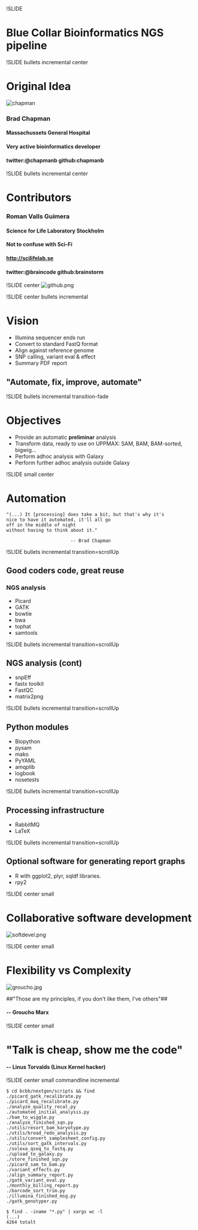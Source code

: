 !SLIDE 
# Blue Collar Bioinformatics NGS pipeline #

!SLIDE bullets incremental center
# Original Idea #
![chapman](chapman.jpg)
### Brad Chapman ###
#### Massachussets General Hospital ####
#### **Very** active bioinformatics developer ####
#### twitter:@chapmanb github:chapmanb ####

!SLIDE bullets incremental center
# Contributors #
### Roman Valls Guimera ###
#### Science for Life Laboratory Stockholm ####
#### Not to confuse with Sci-Fi ####
#### http://scilifelab.se ####
#### twitter:@braincode github:brainstorm ####

!SLIDE center
![github.png](github.png)

!SLIDE center bullets incremental
# Vision #
* Illumina sequencer ends run
* Convert to standard FastQ format
* Align against reference genome
* SNP calling, variant eval & effect
* Summary PDF report

## "Automate, fix, improve, automate" ##

!SLIDE bullets incremental transition-fade
# Objectives #
* Provide an automatic **preliminar** analysis
* Transform data, ready to use on UPPMAX: SAM, BAM, BAM-sorted, bigwig...
* Perform adhoc analysis with Galaxy
* Perform further adhoc analysis outside Galaxy

!SLIDE small center
# Automation #
    "(...) It [processing] does take a bit, but that's why it's
    nice to have it automated, it'll all go
    off in the middle of night
    without having to think about it."

                            -- Brad Chapman


!SLIDE bullets incremental transition=scrollUp
## Good coders code, great **reuse** ##
### NGS analysis ###
 * Picard
 * GATK
 * bowtie
 * bwa
 * tophat
 * samtools

!SLIDE bullets incremental transition=scrollUp
## NGS analysis (cont) ###
 * snpEff
 * fastx toolkit
 * FastQC 
 * matrix2png

!SLIDE bullets incremental transition=scrollUp
## Python modules ##
 * Biopython
 * pysam
 * mako
 * PyYAML
 * amqplib
 * logbook
 * nosetests

!SLIDE bullets incremental transition=scrollUp
## Processing infrastructure ##
 * RabbitMQ
 * LaTeX

!SLIDE bullets incremental transition=scrollUp
## Optional software for generating report graphs ##
 * R with ggplot2, plyr, sqldf libraries.
 * rpy2



!SLIDE center small
# Collaborative software development #
![softdevel.png](softdevel.png)

!SLIDE center small
# Flexibility vs Complexity #

![groucho.jpg](groucho.jpg)

##"Those are my principles, if you don't like them, I've others"##
#### -- Groucho Marx ####

!SLIDE center small 
# "Talk is cheap, show me the code" #
#### -- Linus Torvalds (Linux Kernel hacker) ####

!SLIDE center small commandline incremental


    $ cd bcbb/nextgen/scripts && find
    ./picard_gatk_recalibrate.py
    ./picard_maq_recalibrate.py
    ./analyze_quality_recal.py
    ./automated_initial_analysis.py
    ./bam_to_wiggle.py
    ./analyze_finished_sqn.py
    ./utils/resort_bam_karyotype.py
    ./utils/broad_redo_analysis.py
    ./utils/convert_samplesheet_config.py
    ./utils/sort_gatk_intervals.py
    ./solexa_qseq_to_fastq.py
    ./upload_to_galaxy.py
    ./store_finished_sqn.py
    ./picard_sam_to_bam.py
    ./variant_effects.py
    ./align_summary_report.py
    ./gatk_variant_eval.py
    ./monthly_billing_report.py
    ./barcode_sort_trim.py
    ./illumina_finished_msg.py
    ./gatk_genotyper.py

    $ find . -iname "*.py" | xargs wc -l 
    (...)
    4264 totalt

